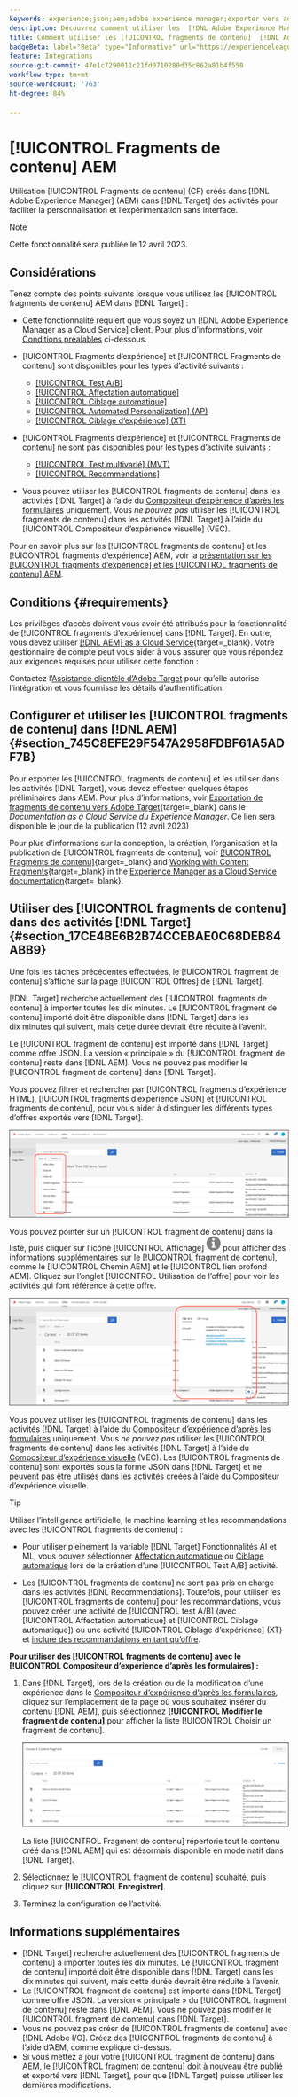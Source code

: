 ```yaml
---
keywords: experience;json;aem;adobe experience manager;exporter vers adobe target;fragments de contenu;fragments;CF;cf;headless;personnalisation;expérimentation
description: Découvrez comment utiliser les  [!DNL Adobe Experience Manager] [!UICONTROL fragments de contenu] dans les activités  [!DNL Adobe Target] .
title: Comment utiliser les [!UICONTROL fragments de contenu]  [!DNL Adobe Experience Manager]  (AEM) ?
badgeBeta: label="Beta" type="Informative" url="https://experienceleague.adobe.com/docs/target/using/introduction/intro.html#beta newtab=true" tooltip="What are Target Beta release features?"
feature: Integrations
source-git-commit: 47e1c7290011c21fd0710280d35c862a81b4f558
workflow-type: tm+mt
source-wordcount: '763'
ht-degree: 84%

---
```


# [!UICONTROL Fragments de contenu] AEM

Utilisation [!UICONTROL Fragments de contenu] (CF) créés dans [!DNL Adobe Experience Manager] (AEM) dans [!DNL Target] des activités pour faciliter la personnalisation et l’expérimentation sans interface.

>[!NOTE]
>
>Cette fonctionnalité sera publiée le 12 avril 2023.

## Considérations

Tenez compte des points suivants lorsque vous utilisez les [!UICONTROL fragments de contenu] AEM dans [!DNL Target] :

* Cette fonctionnalité requiert que vous soyez un [!DNL Adobe Experience Manager as a Cloud Service] client. Pour plus d’informations, voir [Conditions préalables](#section_AE6F0971E1574B3AA324003599B96E5A) ci-dessous.
* [!UICONTROL Fragments d’expérience] et [!UICONTROL Fragments de contenu] sont disponibles pour les types d’activité suivants :

   * [[!UICONTROL Test A/B]](/help/main/c-activities/t-test-ab/test-ab.md)
   * [[!UICONTROL Affectation automatique]](/help/main/c-activities/automated-traffic-allocation/automated-traffic-allocation.md)
   * [[!UICONTROL Ciblage automatique]](/help/main/c-activities/auto-target/auto-target-to-optimize.md)
   * [[!UICONTROL Automated Personalization] (AP)](/help/main/c-activities/t-automated-personalization/automated-personalization.md)
   * [[!UICONTROL Ciblage d’expérience] (XT)](/help/main/c-activities/t-experience-target/experience-target.md)

* [!UICONTROL Fragments d’expérience] et [!UICONTROL Fragments de contenu] ne sont pas disponibles pour les types d’activité suivants :

   * [[!UICONTROL Test multivarié] (MVT)](/help/main/c-activities/c-multivariate-testing/multivariate-testing.md)
   * [[!UICONTROL Recommendations]](/help/main/c-recommendations/recommendations.md)

* Vous pouvez utiliser les [!UICONTROL fragments de contenu] dans les activités [!DNL Target] à l’aide du [Compositeur d’expérience d’après les formulaires](/help/main/c-experiences/form-experience-composer.md) uniquement. Vous *ne pouvez pas* utiliser les [!UICONTROL fragments de contenu] dans les activités [!DNL Target] à l’aide du [!UICONTROL Compositeur d’expérience visuelle] (VEC).

Pour en savoir plus sur les [!UICONTROL fragments de contenu] et les [!UICONTROL fragments d’expérience] AEM, voir la [présentation sur les [!UICONTROL fragments d’expérience] et les [!UICONTROL fragments de contenu] AEM](/help/main/c-integrating-target-with-mac/aem/aem-experience-and-content-fragments.md).

## Conditions {#requirements}

Les privilèges d’accès doivent vous avoir été attribués pour la fonctionnalité de [!UICONTROL fragments d’expérience] dans [!DNL Target]. En outre, vous devez utiliser [[!DNL AEM] as a Cloud Service](https://experienceleague.corp.adobe.com/docs/experience-manager-cloud-service.html){target=_blank}. Votre gestionnaire de compte peut vous aider à vous assurer que vous répondez aux exigences requises pour utiliser cette fonction :

Contactez l’[Assistance clientèle d’Adobe Target](/help/main/cmp-resources-and-contact-information.md#reference_ACA3391A00EF467B87930A450050077C) pour qu’elle autorise l’intégration et vous fournisse les détails d’authentification.

## Configurer et utiliser les [!UICONTROL fragments de contenu] dans [!DNL AEM] {#section_745C8EFE29F547A2958FDBF61A5ADF7B}

Pour exporter les [!UICONTROL fragments de contenu] et les utiliser dans les activités [!DNL Target], vous devez effectuer quelques étapes préliminaires dans AEM. Pour plus d’informations, voir [Exportation de fragments de contenu vers Adobe Target](https://experienceleague.adobe.com/docs/experience-manager-cloud-service/content/sites/integrations/content-fragments-target.html?lang=fr){target=_blank} dans le *Documentation as a Cloud Service du Experience Manager*. Ce lien sera disponible le jour de la publication (12 avril 2023)

Pour plus d’informations sur la conception, la création, l’organisation et la publication de [!UICONTROL fragments de contenu], voir [[!UICONTROL Fragments de contenu]](https://experienceleague.adobe.com/docs/experience-manager-cloud-service/content/sites/authoring/fundamentals/content-fragments.html?lang=fr){target=_blank} and [Working with Content Fragments](https://experienceleague.adobe.com/docs/experience-manager-cloud-service/content/sites/administering/content-fragments/content-fragments.html?lang=fr){target=_blank} in the [Experience Manager as a Cloud Service documentation](https://experienceleague.adobe.com/docs/experience-manager-cloud-service/content/home.html?lang=fr){target=_blank}.

## Utiliser des [!UICONTROL fragments de contenu] dans des activités [!DNL Target] {#section_17CE4BE6B2B74CCEBAE0C68DEB84ABB9}

Une fois les tâches précédentes effectuées, le [!UICONTROL fragment de contenu] s’affiche sur la page [!UICONTROL Offres] de [!DNL Target].

[!DNL Target] recherche actuellement des [!UICONTROL fragments de contenu] à importer toutes les dix minutes. Le [!UICONTROL fragment de contenu] importé doit être disponible dans [!DNL Target] dans les dix minutes qui suivent, mais cette durée devrait être réduite à l’avenir.

Le [!UICONTROL fragment de contenu] est importé dans [!DNL Target] comme offre JSON. La version « principale » du [!UICONTROL fragment de contenu] reste dans [!DNL AEM]. Vous ne pouvez pas modifier le [!UICONTROL fragment de contenu] dans [!DNL Target].

Vous pouvez filtrer et rechercher par [!UICONTROL fragments d’expérience HTML], [!UICONTROL fragments d’expérience JSON] et [!UICONTROL fragments de contenu], pour vous aider à distinguer les différents types d’offres exportés vers [!DNL Target].

![Filtrer par types de fragments de contenu : HTML ou JSON dans l’interface utilisateur de Target](/help/main/c-integrating-target-with-mac/aem/assets/fragment-types.png)

Vous pouvez pointer sur un [!UICONTROL fragment de contenu] dans la liste, puis cliquer sur l’icône [!UICONTROL Affichage] ![Icône Infos](/help/main/c-integrating-target-with-mac/aem/assets/icon-info.png) pour afficher des informations supplémentaires sur le [!UICONTROL fragment de contenu], comme le [!UICONTROL Chemin AEM] et le [!UICONTROL lien profond AEM]. Cliquez sur l’onglet [!UICONTROL Utilisation de l’offre] pour voir les activités qui font référence à cette offre.

![Fenêtre contextuelle d’informations sur le fragment de contenu](/help/main/c-integrating-target-with-mac/aem/assets/cf-info-popup.png)

Vous pouvez utiliser les [!UICONTROL fragments de contenu] dans les activités [!DNL Target] à l’aide du [Compositeur d’expérience d’après les formulaires](/help/main/c-experiences/form-experience-composer.md) uniquement. Vous *ne pouvez pas* utiliser les [!UICONTROL fragments de contenu] dans les activités [!DNL Target] à l’aide du [Compositeur d’expérience visuelle](/help/main/c-experiences/c-visual-experience-composer/visual-experience-composer.md) (VEC). Les [!UICONTROL fragments de contenu] sont exportés sous la forme JSON dans [!DNL Target] et ne peuvent pas être utilisés dans les activités créées à l’aide du Compositeur d’expérience visuelle.

>[!TIP]
>
>Utiliser l’intelligence artificielle, le machine learning et les recommandations avec les [!UICONTROL fragments de contenu] :
>
>* Pour utiliser pleinement la variable [!DNL Target] Fonctionnalités AI et ML, vous pouvez sélectionner [Affectation automatique](/help/main/c-activities/automated-traffic-allocation/automated-traffic-allocation.md#concept_A1407678796B4C569E94CBA8A9F7F5D4) ou [Ciblage automatique](/help/main/c-activities/auto-target/auto-target-to-optimize.md) lors de la création d’une [!UICONTROL Test A/B] activité.
>
>* Les [!UICONTROL fragments de contenu] ne sont pas pris en charge dans les activités [!DNL Recommendations]. Toutefois, pour utiliser les [!UICONTROL fragments de contenu] pour les recommandations, vous pouvez créer une activité de [!UICONTROL test A/B] (avec [!UICONTROL Affectation automatique] et [!UICONTROL Ciblage automatique]) ou une activité [!UICONTROL Ciblage d’expérience] (XT) et [inclure des recommandations en tant qu’offre](/help/main/c-recommendations/recommendations-as-an-offer.md).


**Pour utiliser des [!UICONTROL fragments de contenu] avec le [!UICONTROL Compositeur d’expérience d’après les formulaires] :**

1. Dans [!DNL Target], lors de la création ou de la modification d’une expérience dans le [Compositeur d’expérience d’après les formulaires](/help/main/c-experiences/form-experience-composer.md#task_FAC842A6535045B68B4C1AD3E657E56E), cliquez sur l’emplacement de la page où vous souhaitez insérer du contenu [!DNL AEM], puis sélectionnez **[!UICONTROL Modifier le fragment de contenu]** pour afficher la liste [!UICONTROL Choisir un fragment de contenu].

   ![image content_fragment_list](/help/main/c-integrating-target-with-mac/aem/assets/choose-content-fragment.png)

   La liste [!UICONTROL Fragment de contenu] répertorie tout le contenu créé dans [!DNL AEM] qui est désormais disponible en mode natif dans [!DNL Target].

1. Sélectionnez le [!UICONTROL fragment de contenu] souhaité, puis cliquez sur **[!UICONTROL Enregistrer]**.
1. Terminez la configuration de l’activité.

## Informations supplémentaires

* [!DNL Target] recherche actuellement des [!UICONTROL fragments de contenu] à importer toutes les dix minutes. Le [!UICONTROL fragment de contenu] importé doit être disponible dans [!DNL Target] dans les dix minutes qui suivent, mais cette durée devrait être réduite à l’avenir.
* Le [!UICONTROL fragment de contenu] est importé dans [!DNL Target] comme offre JSON. La version « principale » du [!UICONTROL fragment de contenu] reste dans [!DNL AEM]. Vous ne pouvez pas modifier le [!UICONTROL fragment de contenu] dans [!DNL Target].
* Vous ne pouvez pas créer de [!UICONTROL fragments de contenu] avec [!DNL Adobe I/O]. Créez des [!UICONTROL fragments de contenu] à l’aide d’AEM, comme expliqué ci-dessus.
* Si vous mettez à jour votre [!UICONTROL fragment de contenu] dans AEM, le [!UICONTROL fragment de contenu] doit à nouveau être publié et exporté vers [!DNL Target], pour que [!DNL Target] puisse utiliser les dernières modifications.